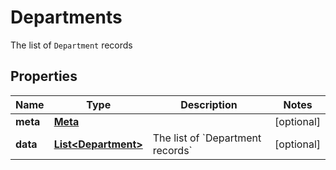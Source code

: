 

# Departments

The list of `Department` records

## Properties

| Name | Type | Description | Notes |
|------------ | ------------- | ------------- | -------------|
|**meta** | [**Meta**](Meta.md) |  |  [optional] |
|**data** | [**List&lt;Department&gt;**](Department.md) | The list of &#x60;Department records&#x60; |  [optional] |



